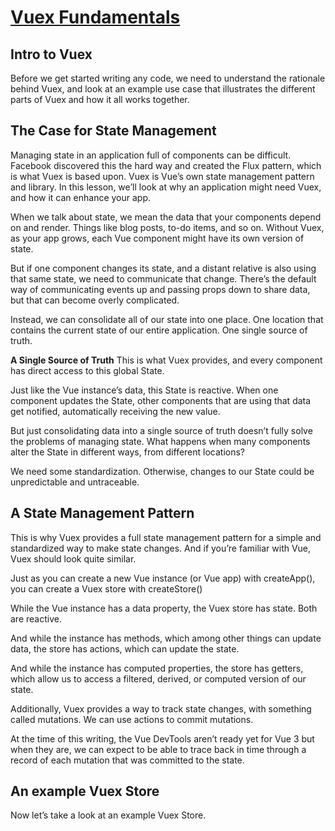 # [Vuex Fundamentals](https://www.vuemastery.com/courses/vuex-fundamentals/vuex4-intro-to-vuex/)

## Intro to Vuex

Before we get started writing any code, we need to understand the rationale behind Vuex, and look at an example use case that illustrates the different parts of Vuex and how it all works together.

## The Case for State Management

Managing state in an application full of components can be difficult. Facebook discovered this the hard way and created the Flux pattern, which is what Vuex is based upon. Vuex is Vue’s own state management pattern and library. In this lesson, we’ll look at why an application might need Vuex, and how it can enhance your app.

When we talk about state, we mean the data that your components depend on and render. Things like blog posts, to-do items, and so on. Without Vuex, as your app grows, each Vue component might have its own version of state.

But if one component changes its state, and a distant relative is also using that same state, we need to communicate that change. There’s the default way of communicating events up and passing props down to share data, but that can become overly complicated.

Instead, we can consolidate all of our state into one place. One location that contains the current state of our entire application. One single source of truth.

__A Single Source of Truth__ This is what Vuex provides, and every component has direct access to this global State.

Just like the Vue instance’s data, this State is reactive. When one component updates the State, other components that are using that data get notified, automatically receiving the new value.

But just consolidating data into a single source of truth doesn’t fully solve the problems of managing state. What happens when many components alter the State in different ways, from different locations?

We need some standardization. Otherwise, changes to our State could be unpredictable and untraceable.

## A State Management Pattern

This is why Vuex provides a full state management pattern for a simple and standardized way to make state changes. And if you’re familiar with Vue, Vuex should look quite similar.

Just as you can create a new Vue instance (or Vue app) with createApp(), you can create a Vuex store with createStore()

While the Vue instance has a data property, the Vuex store has state. Both are reactive.

And while the instance has methods, which among other things can update data, the store has actions, which can update the state.

And while the instance has computed properties, the store has getters, which allow us to access a filtered, derived, or computed version of our state.

Additionally, Vuex provides a way to track state changes, with something called mutations. We can use actions to commit mutations.

At the time of this writing, the Vue DevTools aren’t ready yet for Vue 3 but when they are, we can expect to be able to trace back in time through a record of each mutation that was committed to the state.

## An example Vuex Store

Now let’s take a look at an example Vuex Store.

